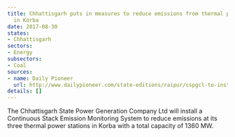 ```yaml
---
title: Chhattisgarh puts in measures to reduce emissions from thermal power stations
  in Korba
date: 2017-08-30
states:
- Chhattisgarh
sectors:
- Energy
subsectors:
- Coal
sources:
- name: Daily Pioneer
  url: http://www.dailypioneer.com/state-editions/raipur/cspgcl-to-install-emission-monitoring-system.html
details: []
---
```


The Chhattisgarh State Power Generation Company Ltd will install a Continuous Stack Emission Monitoring System to reduce emissions at its three thermal power stations in Korba with a total capacity of 1360 MW.
